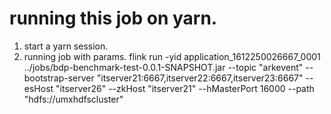 # running this job on yarn.
1. start a yarn session.
2. running job with params.
 flink run -yid application_1612250026667_0001  ../jobs/bdp-benchmark-test-0.0.1-SNAPSHOT.jar  --topic "arkevent" --bootstrap-server "itserver21:6667,itserver22:6667,itserver23:6667" --esHost "itserver26"    --zkHost "itserver21" --hMasterPort 16000 --path "hdfs://umxhdfscluster"
